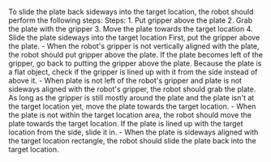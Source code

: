 To slide the plate back sideways into the target location, the robot should perform the following steps:
    Steps:  1. Put gripper above the plate  2. Grab the plate with the gripper  3. Move the plate towards the target location  4. Slide the plate sideways into the target location
    First, put the gripper above the plate.
    - When the robot's gripper is not vertically aligned with the plate, the robot should put gripper above the plate.
    If the plate becomes left of the gripper, go back to putting the gripper above the plate. Because the plate is a flat object, check if the gripper is lined up with it from the side instead of above it.
    - When plate is not left of the robot's gripper and plate is not sideways aligned with the robot's gripper, the robot should grab the plate.
    As long as the gripper is still mostly around the plate and the plate isn't at the target location yet, move the plate towards the target location.
    - When the plate is not within the target location area, the robot should move the plate towards the target location.
    If the plate is lined up with the target location from the side, slide it in.
    - When the plate is sideways aligned with the target location rectangle, the robot should slide the plate back into the target location.